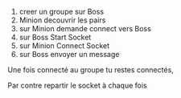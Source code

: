1. creer un groupe sur Boss
2. Minion decouvrir les pairs
3. sur Minion demande connect vers Boss
4. sur Boss Start Socket
5. sur Minion Connect Socket
6. sur Boss envoyer un message

Une fois connecté au groupe tu restes connectés,

Par contre repartir le socket à chaque fois